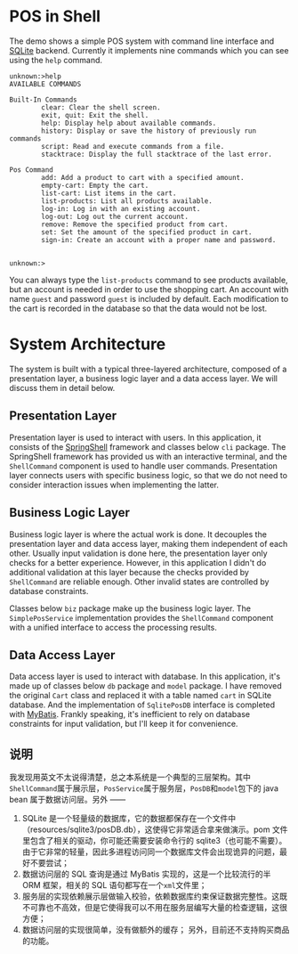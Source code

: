 # POS in Shell

The demo shows a simple POS system with command line interface and [SQLite](https://www.sqlite.org/index.html) backend. Currently it implements nine commands which you can see using the `help` command.

```shell
unknown:>help
AVAILABLE COMMANDS

Built-In Commands
        clear: Clear the shell screen.
        exit, quit: Exit the shell.
        help: Display help about available commands.
        history: Display or save the history of previously run commands
        script: Read and execute commands from a file.
        stacktrace: Display the full stacktrace of the last error.

Pos Command
        add: Add a product to cart with a specified amount.
        empty-cart: Empty the cart.
        list-cart: List items in the cart.
        list-products: List all products available.
        log-in: Log in with an existing account.
        log-out: Log out the current account.
        remove: Remove the specified product from cart.
        set: Set the amount of the specified product in cart.
        sign-in: Create an account with a proper name and password.


unknown:>
```

You can always type the `list-products` command to see products available, but an account is needed in order to use the shopping cart. An account with name `guest` and password `guest` is included by default. Each modification to the cart is recorded in the database so that the data would not be lost.

# System Architecture

The system is built with a typical three-layered architecture, composed of a presentation layer, a business logic layer and a data access layer. We will discuss them in detail below.

## Presentation Layer

Presentation layer is used to interact with users. In this application, it consists of the [SpringShell](https://spring.io/projects/spring-shell) framework and classes below `cli` package. The SpringShell framework has provided us with an interactive terminal, and the `ShellCommand` component is used to handle user commands. Presentation layer connects users with specific business logic, so that we do not need to consider interaction issues when implementing the latter.

## Business Logic Layer

Business logic layer is where the actual work is done. It decouples the presentation layer and data access layer, making them independent of each other. Usually input validation is done here, the presentation layer only checks for a better experience. However, in this application I didn't do additional validation at this layer because the checks provided by `ShellCommand` are reliable enough. Other invalid states are controlled by database constraints. 

Classes below `biz` package make up the business logic layer. The `SimplePosService` implementation provides the `ShellCommand` component with a unified interface to access the processing results.

## Data Access Layer

Data access layer is used to interact with database. In this application, it's made up of classes below `db` package and `model` package. I have removed the original `Cart` class and replaced it with a table named `cart` in  SQLite database. And the implementation of `SqlitePosDB` interface is completed with [MyBatis](https://mybatis.org/mybatis-3/zh/index.html). Frankly speaking, it's inefficient to rely on database constraints for input validation, but I'll keep it for convenience. 

## 说明

我发现用英文不太说得清楚，总之本系统是一个典型的三层架构。其中`ShellCommand`属于展示层，`PosService`属于服务层，`PosDB`和`model`包下的 java bean 属于数据访问层。另外 ——
1. SQLite 是一个轻量级的数据库，它的数据都保存在一个文件中（resources/sqlite3/posDB.db），这使得它非常适合拿来做演示。pom 文件里包含了相关的驱动，你可能还需要安装命令行的 sqlite3（也可能不需要）。由于它非常的轻量，因此多进程访问同一个数据库文件会出现诡异的问题，最好不要尝试；
2. 数据访问层的 SQL 查询是通过 MyBatis 实现的，这是一个比较流行的半 ORM 框架，相关的 SQL 语句都写在一个`xml`文件里；
3. 服务层的实现依赖展示层做输入校验，依赖数据库约束保证数据完整性。这既不可靠也不高效，但是它使得我可以不用在服务层编写大量的检查逻辑，这很方便；
4. 数据访问层的实现很简单，没有做额外的缓存； 另外，目前还不支持购买商品的功能。
